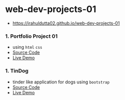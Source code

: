 # web-dev-projects-01
- https://irahuldutta02.github.io/web-dev-projects-01

### 1. Portfolio Project 01
  - using `html` `css`
  - [Source Code](./portfilio-project-01/)
  - [Live Demo](https://irahuldutta02.github.io/web-dev-projects-01/portfilio-project-01/index.html)

### 1. TinDog
  - tinder like application for dogs using `bootstrap`
  - [Source Code](./tindog-bootstrap/)
  - [Live Demo](https://irahuldutta02.github.io/web-dev-projects-01/tindog-bootstrap/index.html)
  
 
